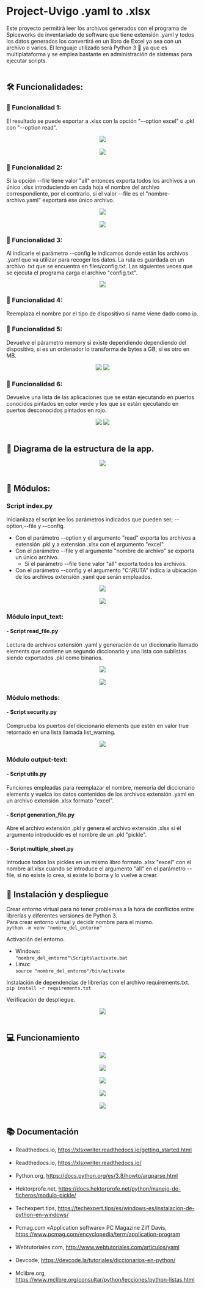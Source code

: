 # Project-Uvigo .yaml to .xlsx

Este proyecto permitirá leer los archivos generados con el programa de Spiceworks de inventariado de software que tiene extensión .yaml y todos los datos generados los convertirá en un libro de Excel ya sea con un archivo o varios.
El lenguaje utilizado será Python 3 🐍 ya que es multiplataforma y se emplea bastante en administración de sistemas para ejecutar scripts.
<br/>
<br/>
## 🛠️ Funcionalidades:

### 🔨 Funcionalidad 1: 
El resultado se puede exportar a .xlsx con la opción "--option excel" o .pkl con "--option read".

<div align="center">
  <img src="https://github.com/DavidMartinezLosada/project-Uvigo/assets/128867870/b1e34e64-c10d-40c5-b32b-4d17b9894401">
  <br/>
  <br/>
  <img src="https://github.com/DavidMartinezLosada/project-Uvigo/assets/128867870/5c201ac7-f92f-40bc-b5b0-87eec1565170">
</div>

### 🔨 Funcionalidad 2: 
Si la opción --file tiene valor "all" entonces exporta todos los archivos a un único .xlsx introduciendo en cada hoja el nombre del archivo correspondiente, por el contrario, si el valor --file es el "nombre-archivo.yaml" exportará ese único archivo.

<div align="center">
  <img src="https://github.com/DavidMartinezLosada/project-Uvigo/assets/128867870/b2cf27e2-bc0e-407c-b62a-6b2577e2eee0">
  <br/>
  <br/>
  <img src="https://github.com/DavidMartinezLosada/project-Uvigo/assets/128867870/f96c975a-3f93-4082-8f15-ddc03bb44769">
</div>

### 🔨 Funcionalidad 3: 
Al indicarle el parámetro --config le indicamos donde están los archivos .yaml que va utilizar para recoger los datos. La ruta es guardada en un archivo .txt que se encuentra en files/config.txt. Las siguientes veces que se ejecuta el programa carga el archivo "config.txt".

<div align="center">
  <img src="https://github.com/DavidMartinezLosada/project-Uvigo/assets/128867870/5e8cfb53-5562-47b7-a12a-d67e4f99469e">
</div>

### 🔨 Funcionalidad 4: 
Reemplaza el nombre por el tipo de dispositivo si name viene dado como ip.

### 🔨 Funcionalidad 5: 
Devuelve el párametro memory si existe dependiendo dependiendo del dispositivo, si es un ordenador lo transforma de bytes a GB, si es otro en MB.

<div align="center">
  <img src="https://github.com/DavidMartinezLosada/project-Uvigo/assets/128867870/c1c6a333-e687-4121-aec9-8bff400baeef">
  <img src="https://github.com/DavidMartinezLosada/project-Uvigo/assets/128867870/a7f5bd88-5b15-434f-a527-0c29ae91db47">
</div>

### 🔨 Funcionalidad 6: 
Devuelve una lista de las aplicaciones que se están ejecutando en puertos conocidos pintados en color verde y los que se están ejecutando en puertos desconocidos pintados en rojo.

<div align="center">
  <img src="https://github.com/DavidMartinezLosada/project-Uvigo/assets/128867870/c01d2ecf-800a-4af1-90f3-ac8a615f5761">
  <img src="https://github.com/DavidMartinezLosada/project-Uvigo/assets/128867870/bcbcb09a-4b49-4f1b-bb5b-187a4927ead3">
</div>
<br/>

## 📂 Diagrama de la estructura de la app.
<div align="center">
  <img src="https://github.com/DavidMartinezLosada/project-Uvigo/assets/128867870/11f09cf7-f128-47b9-b1ed-b7273282b93c">
</div>
<br/>

## 🔧 Módulos:

### Script index.py
Inicianilaza el script lee los parámetros indicados que pueden ser; --option,--file y --config.
- Con el parámetro --option y el argumento "read" exporta los archivos a extensión .pkl y a extensión .xlsx con el argumento "excel".
- Con el parámetro --file y el argumento "nombre de archivo" se exporta un único archivo.
  - Si el parámetro --file tiene valor "all" exporta todos los archivos.
- Con el parámetro --config y el argumento "C:\RUTA" indica la ubicación de los archivos extensión .yaml que serán empleados.
<div align="center">
  <img src="https://github.com/DavidMartinezLosada/project-Uvigo/assets/128867870/799cf66b-fce7-4427-a596-afc77c2a2a40">
  <br/>
  <br/>
  <img src="https://github.com/DavidMartinezLosada/project-Uvigo/assets/128867870/b5be0560-9ac8-4f2e-a43a-73adee8bdf77">
</div>

### Módulo input_text: 
#### - Script read_file.py
Lectura de archivos extensión .yaml y generación de un diccionario llamado elements que contiene un segundo diccionario y una lista con sublistas siendo exportados .pkl como binarios.
<div align="center">
  <img src="https://github.com/DavidMartinezLosada/project-Uvigo/assets/128867870/4e63657e-6c6d-4988-a6ba-2a09b0f5e551">
  <br/>
  <br/>
  <img src="https://github.com/DavidMartinezLosada/project-Uvigo/assets/128867870/5d1231e3-d881-4f0c-9120-a32b16b01d6b">
</div>

### Módulo methods: 
#### - Script security.py
Comprueba los puertos del diccionario elements que estén en valor true retornado en una lista llamada list_warning.
<div align="center">
  <img src="https://github.com/DavidMartinezLosada/project-Uvigo/assets/128867870/14f63d27-ad4c-4714-975b-5ce96b1f70f8">
</div>

### Módulo output-text:
#### - Script utils.py
Funciones empleadas para reemplazar el nombre, memoria del diccionario elements y vuelca los datos contenidos de los archivos extensión .yaml en un archivo extensión .xlsx formato "excel".
#### - Script generation_file.py
Abre el archivo extensión .pkl y genera el archivo extensión .xlsx sí él argumento introducido es el nombre de un .pkl "pickle".
#### - Script multiple_sheet.py
Introduce todos los pickles en un mismo libro formato .xlsx "excel" con el nombre all.xlsx cuando se introduce el argumento "all" en el parámetro --file, si no existe lo crea, si existe lo borra y lo vuelve a crear.
<br/>

## 📄 Instalación y despliegue
Crear entorno virtual para no tener problemas a la hora de conflictos entre librerías y diferentes versiones de Python 3.<br/>
Para crear entorno virtual y decidir nombre para el mismo.<br/>
`python -m venv "nombre_del_entorno"`<br/>

Activación del entorno.<br/>
- Windows:<br/>
`"nombre_del_entorno"\Scripts\activate.bat`<br/>
- Linux:<br/>
`source "nombre_del_entorno"/bin/activate`<br/>

Instalación de dependencias de librerías con el archivo requirements.txt.<br/>
`pip install -r requirements.txt`

Verificación de despliegue.<br/>
<div align="center">
  <img src="https://github.com/DavidMartinezLosada/project-Uvigo/assets/128867870/11648e50-13de-43c1-a708-65d9e3ca05b5">
</div>
<br/>

## 💻 Funcionamiento
<div align="center">
  <img src="https://github.com/DavidMartinezLosada/project-Uvigo/assets/128867870/ba189c23-79bc-4f7a-a50d-76c554318b22">
  <br/>
  <br/>
  <img src="https://github.com/DavidMartinezLosada/project-Uvigo/assets/128867870/4dc5aaad-f170-4552-851e-b38abd540111">
  <br/>
  <br/>
  <img src="https://github.com/DavidMartinezLosada/project-Uvigo/assets/128867870/1770cacf-fdea-4e90-b6b4-ae0c4ae0c252">
  <br/>
  <br/>
  <img src="https://github.com/DavidMartinezLosada/project-Uvigo/assets/128867870/a7351fce-1de2-4301-90b0-c808d7d760f8">
  <br/>
  <br/>
  <img src="https://github.com/DavidMartinezLosada/project-Uvigo/assets/128867870/e555fd5b-231e-4192-85f6-d8e4a3ef7835"> 
</div>
<br/>

## 📚 Documentación

- Readthedocs.io, https://xlsxwriter.readthedocs.io/getting_started.html
  <br/>
  <br/>
- Readthedocs.io, https://xlsxwriter.readthedocs.io/
  <br/>
  <br/>
- Python.org, https://docs.python.org/es/3.8/howto/argparse.html
  <br/>
  <br/>
- Hektorprofe.net, https://docs.hektorprofe.net/python/manejo-de-ficheros/modulo-pickle/
  <br/>
  <br/>
- Techexpert.tips, https://techexpert.tips/es/windows-es/instalacion-de-python-en-windows/
  <br/>
  <br/>
- Pcmag.com «Application software» PC Magazine Ziff Davis, https://www.pcmag.com/encyclopedia/term/application-program
  <br/>
  <br/>
- Webtutoriales.com, http://www.webtutoriales.com/articulos/yaml
  <br/>
  <br/>
- Devcode, https://devcode.la/tutoriales/diccionarios-en-python/
  <br/>
  <br/>
- Mclibre.org, https://www.mclibre.org/consultar/python/lecciones/python-listas.html
  <br/>
